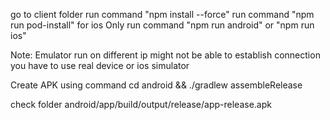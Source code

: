 go to client folder
run command "npm install --force"
run command "npm run pod-install" for ios Only
run command "npm run android" or "npm run ios"

Note: Emulator run on different ip might not be able to 
establish connection you have to use real device or ios simulator

Create APK using command
cd android && ./gradlew assembleRelease

check folder 
android/app/build/output/release/app-release.apk